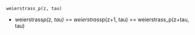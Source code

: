 ```
weierstrass_p(z, tau)
```

  * weierstrass*p(z, tau) == weierstrass*p(z+1, tau) == weierstrass_p(z+tau, tau)
